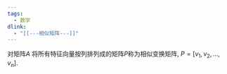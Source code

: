 ```yaml
---
tags:
  - 数学
dlink:
  - "[[---相似矩阵---]]"
---
```

对矩阵$A$ 将所有特征向量按列排列成的矩阵$P$称为相似变换矩阵, $P = [v_1, v_2, \ldots, v_n]$. 